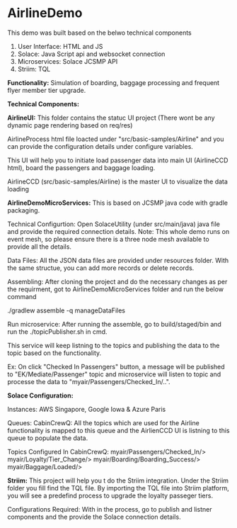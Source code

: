 # AirlineDemo
This demo was built based on the belwo technical components
1. User Interface: HTML and JS
2. Solace: Java Script api and websocket connection
3. Microservices: Solace JCSMP API
4. Striim: TQL

**Functionality:** Simulation of boarding, baggage processing and frequent flyer member tier upgrade.

**Technical Components:**

**AirlineUI:**
This folder contains the statuc UI project (There wont be any dynamic page rendering based on req/res)

AirlineProcess html file loacted under "src/basic-samples/Airline" and you can provide the configuration 
details under configure variables.

This UI will help you to initiate load passenger data into main UI (AirlineCCD html), board the passengers 
and baggage loading.

AirlineCCD (src/basic-samples/Airline) is the master UI to visualize the data loading

**AirlineDemoMicroServices:**
This is based on JCSMP java code with gradle packaging.

Technical Configurtion:
Open SolaceUtility (under src/main/java) java file and provide the required connection details.
Note: This whole demo runs on event mesh, so please ensure there is a three node mesh available to 
provide all the details.

Data Files:
All the JSON data files are provided under resources folder. With the same structue, you can add more records 
or delete records.

Assembling:
After cloning the project and do the necessary changes as per the requirment, got to AirlineDemoMicroServices 
folder and run the below command

./gradlew assemble -q manageDataFiles

Run microservice:
After running the assemble, go to build/staged/bin and run the ./topicPublisher.sh in cmd.

This service will keep listning to the topics and publishing the data to the topic based on the functionality.

Ex: On click "Checked In Passengers" button, a message will be published to "EK/Mediate/Passenger" topic 
and microservice will listen to topic and processe the data to "myair/Passengers/Checked_In/..".

**Solace Configuration:**

Instances: AWS Singapore, Google Iowa & Azure Paris

Queues: 
CabinCrewQ: All the topics which are used for the Airline functionality is mapped to this queue and 
the AirlienCCD UI is listning to this queue to populate the data.

Topics Configured In CabinCrewQ:
myair/Passengers/Checked_In/>
myair/Loyalty/Tier_Change/>
myair/Boarding/Boarding_Success/>
myair/Baggage/Loaded/>

**Striim:**
This project will help you t do the Striim integration. Under the Striim folder you fill find the TQL file. 
By importing the TQL file into Striim platform, you will see a predefind process to upgrade the loyalty passeger tiers. 

Configurations Required:
With in the process, go to publish and listner components and the provide the Solace connection details.




